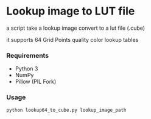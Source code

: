 # Lookup image to LUT file # 

a script take a lookup image convert to a lut file (.cube) 

it supports 64 Grid Points quality color lookup tables



### Requirements

* Python 3
* NumPy
* Pillow (PIL Fork)



### Usage ###

```shell script
python lookup64_to_cube.py lookup_image_path
```
